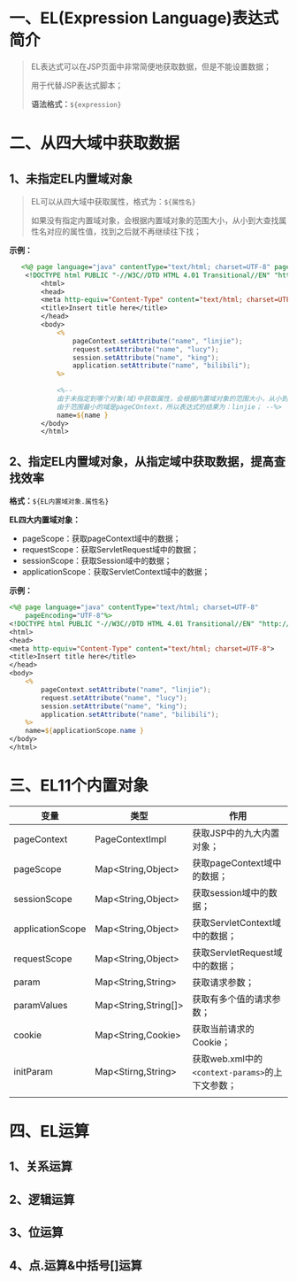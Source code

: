 # 一、EL(Expression Language)表达式简介

> EL表达式可以在JSP页面中非常简便地获取数据，但是不能设置数据；
>
> 用于代替JSP表达式脚本；
>
> **语法格式：**`${expression}`



# 二、从四大域中获取数据

## 1、未指定EL内置域对象

> EL可以从四大域中获取属性，格式为：`${属性名}`
>
> 如果没有指定内置域对象，会根据内置域对象的范围大小，从小到大查找属性名对应的属性值，找到之后就不再继续往下找；

**示例：**

```jsp
   <%@ page language="java" contentType="text/html; charset=UTF-8" pageEncoding="UTF-8"%>
    <!DOCTYPE html PUBLIC "-//W3C//DTD HTML 4.01 Transitional//EN" "http://www.w3.org/TR/html4/loose.dtd">
        <html>
        <head>
        <meta http-equiv="Content-Type" content="text/html; charset=UTF-8">
        <title>Insert title here</title>
        </head>
        <body>
            <%
                pageContext.setAttribute("name", "linjie");
                request.setAttribute("name", "lucy");
                session.setAttribute("name", "king");
                application.setAttribute("name", "bilibili");
            %>
           
            <%-- 
    		由于未指定到哪个对象(域)中获取属性，会根据内置域对象的范围大小，从小到大查找属性名对应的属性值；
            由于范围最小的域是pageCOntext，所以表达式的结果为：linjie； --%>
            name=${name }
        </body>
        </html>
```

## 2、指定EL内置域对象，从指定域中获取数据，提高查找效率



**格式：**`${EL内置域对象.属性名}`

**EL四大内置域对象：**

- pageScope：获取pageContext域中的数据；
- requestScope：获取ServletRequest域中的数据；
- sessionScope：获取Session域中的数据；
- applicationScope：获取ServletContext域中的数据；

**示例：**

```jsp
<%@ page language="java" contentType="text/html; charset=UTF-8"
    pageEncoding="UTF-8"%>
<!DOCTYPE html PUBLIC "-//W3C//DTD HTML 4.01 Transitional//EN" "http://www.w3.org/TR/html4/loose.dtd">
<html>
<head>
<meta http-equiv="Content-Type" content="text/html; charset=UTF-8">
<title>Insert title here</title>
</head>
<body>
    <%
        pageContext.setAttribute("name", "linjie");
        request.setAttribute("name", "lucy");
        session.setAttribute("name", "king");
        application.setAttribute("name", "bilibili");
    %>
    name=${applicationScope.name }
</body>
</html>
```

# 三、EL11个内置对象

| 变量             | 类型                 | 作用                                            |
| ---------------- | -------------------- | ----------------------------------------------- |
| pageContext      | PageContextImpl      | 获取JSP中的九大内置对象；                       |
| pageScope        | Map<String,Object>   | 获取pageContext域中的数据；                     |
| sessionScope     | Map<String,Object>   | 获取session域中的数据；                         |
| applicationScope | Map<String,Object>   | 获取ServletContext域中的数据；                  |
| requestScope     | Map<String,Object>   | 获取ServletRequest域中的数据；                  |
| param            | Map<String,String>   | 获取请求参数；                                  |
| paramValues      | Map<String,String[]> | 获取有多个值的请求参数；                        |
| cookie           | Map<String,Cookie>   | 获取当前请求的Cookie；                          |
| initParam        | Map<Stirng,String>   | 获取web.xml中的`<context-params>`的上下文参数； |
|                  |                      |                                                 |

# 四、EL运算

## 1、关系运算



## 2、逻辑运算



## 3、位运算



## 4、点.运算&中括号[]运算
